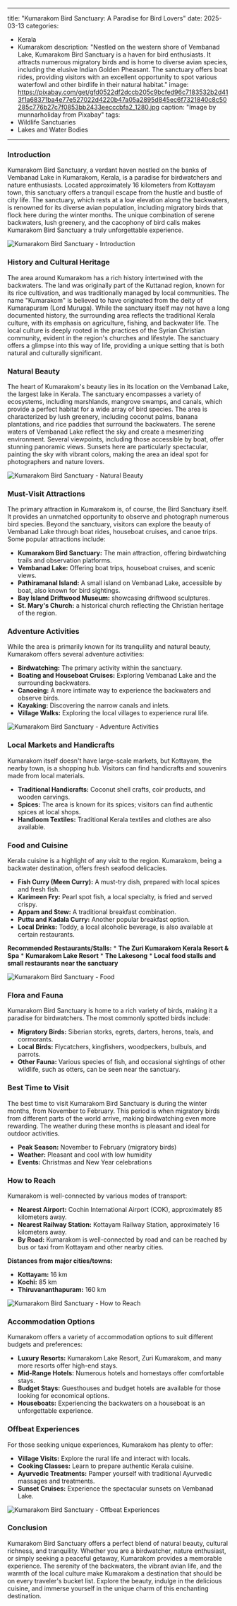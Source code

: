 
---
title: "Kumarakom Bird Sanctuary: A Paradise for Bird Lovers"
date: 2025-03-13
categories:
  - Kerala
  - Kumarakom
description: "Nestled on the western shore of Vembanad Lake, Kumarakom Bird Sanctuary is a haven for bird enthusiasts. It attracts numerous migratory birds and is home to diverse avian species, including the elusive Indian Golden Pheasant. The sanctuary offers boat rides, providing visitors with an excellent opportunity to spot various waterfowl and other birdlife in their natural habitat."
image: https://pixabay.com/get/gfd0522df2dccb205c9bcfed96c7183532b2d413f1a68371ba4e77e527022d4220b47a05a2895d845ec6f7321840c8c50285c776b27c7f0853bb2433eecccbfa2_1280.jpg
caption: "Image by munnarholiday from Pixabay"
tags: 
  - Wildlife Sanctuaries
  - Lakes and Water Bodies
---


### **Introduction**

Kumarakom Bird Sanctuary, a verdant haven nestled on the banks of Vembanad Lake in Kumarakom, Kerala, is a paradise for birdwatchers and nature enthusiasts. Located approximately 16 kilometers from Kottayam town, this sanctuary offers a tranquil escape from the hustle and bustle of city life. The sanctuary, which rests at a low elevation along the backwaters, is renowned for its diverse avian population, including migratory birds that flock here during the winter months. The unique combination of serene backwaters, lush greenery, and the cacophony of bird calls makes Kumarakom Bird Sanctuary a truly unforgettable experience.

<img src="placeholder_image_kumarakom_sanctuary_introduction.jpg" alt="Kumarakom Bird Sanctuary - Introduction">

### **History and Cultural Heritage**

The area around Kumarakom has a rich history intertwined with the backwaters. The land was originally part of the Kuttanad region, known for its rice cultivation, and was traditionally managed by local communities. The name "Kumarakom" is believed to have originated from the deity of Kumarapuram (Lord Muruga). While the sanctuary itself may not have a long documented history, the surrounding area reflects the traditional Kerala culture, with its emphasis on agriculture, fishing, and backwater life. The local culture is deeply rooted in the practices of the Syrian Christian community, evident in the region's churches and lifestyle. The sanctuary offers a glimpse into this way of life, providing a unique setting that is both natural and culturally significant.

### **Natural Beauty**

The heart of Kumarakom's beauty lies in its location on the Vembanad Lake, the largest lake in Kerala. The sanctuary encompasses a variety of ecosystems, including marshlands, mangrove swamps, and canals, which provide a perfect habitat for a wide array of bird species. The area is characterized by lush greenery, including coconut palms, banana plantations, and rice paddies that surround the backwaters. The serene waters of Vembanad Lake reflect the sky and create a mesmerizing environment. Several viewpoints, including those accessible by boat, offer stunning panoramic views. Sunsets here are particularly spectacular, painting the sky with vibrant colors, making the area an ideal spot for photographers and nature lovers.

<img src="placeholder_image_kumarakom_sanctuary_natural_beauty.jpg" alt="Kumarakom Bird Sanctuary - Natural Beauty">

### **Must-Visit Attractions**

The primary attraction in Kumarakom is, of course, the Bird Sanctuary itself. It provides an unmatched opportunity to observe and photograph numerous bird species. Beyond the sanctuary, visitors can explore the beauty of Vembanad Lake through boat rides, houseboat cruises, and canoe trips. Some popular attractions include:

*   **Kumarakom Bird Sanctuary:** The main attraction, offering birdwatching trails and observation platforms.
*   **Vembanad Lake:** Offering boat trips, houseboat cruises, and scenic views.
*   **Pathiramanal Island:** A small island on Vembanad Lake, accessible by boat, also known for bird sightings.
*   **Bay Island Driftwood Museum:** showcasing driftwood sculptures.
*   **St. Mary's Church:** a historical church reflecting the Christian heritage of the region.

### **Adventure Activities**

While the area is primarily known for its tranquility and natural beauty, Kumarakom offers several adventure activities:

*   **Birdwatching:** The primary activity within the sanctuary.
*   **Boating and Houseboat Cruises:** Exploring Vembanad Lake and the surrounding backwaters.
*   **Canoeing:** A more intimate way to experience the backwaters and observe birds.
*   **Kayaking:** Discovering the narrow canals and inlets.
*   **Village Walks:** Exploring the local villages to experience rural life.

<img src="placeholder_image_kumarakom_sanctuary_adventure_activities.jpg" alt="Kumarakom Bird Sanctuary - Adventure Activities">

### **Local Markets and Handicrafts**

Kumarakom itself doesn't have large-scale markets, but Kottayam, the nearby town, is a shopping hub. Visitors can find handicrafts and souvenirs made from local materials.

*   **Traditional Handicrafts:** Coconut shell crafts, coir products, and wooden carvings.
*   **Spices:** The area is known for its spices; visitors can find authentic spices at local shops.
*   **Handloom Textiles:** Traditional Kerala textiles and clothes are also available.

### **Food and Cuisine**

Kerala cuisine is a highlight of any visit to the region. Kumarakom, being a backwater destination, offers fresh seafood delicacies.

*   **Fish Curry (Meen Curry):** A must-try dish, prepared with local spices and fresh fish.
*   **Karimeen Fry:** Pearl spot fish, a local specialty, is fried and served crispy.
*   **Appam and Stew:** A traditional breakfast combination.
*   **Puttu and Kadala Curry:** Another popular breakfast option.
*   **Local Drinks:** Toddy, a local alcoholic beverage, is also available at certain restaurants.

**Recommended Restaurants/Stalls:**
    *   **The Zuri Kumarakom Kerala Resort & Spa**
    *   **Kumarakom Lake Resort**
    *   **The Lakesong**
    *   **Local food stalls and small restaurants near the sanctuary**

<img src="placeholder_image_kumarakom_sanctuary_food.jpg" alt="Kumarakom Bird Sanctuary - Food">

### **Flora and Fauna**

Kumarakom Bird Sanctuary is home to a rich variety of birds, making it a paradise for birdwatchers. The most commonly spotted birds include:

*   **Migratory Birds:** Siberian storks, egrets, darters, herons, teals, and cormorants.
*   **Local Birds:** Flycatchers, kingfishers, woodpeckers, bulbuls, and parrots.
*   **Other Fauna:** Various species of fish, and occasional sightings of other wildlife, such as otters, can be seen near the sanctuary.

### **Best Time to Visit**

The best time to visit Kumarakom Bird Sanctuary is during the winter months, from November to February. This period is when migratory birds from different parts of the world arrive, making birdwatching even more rewarding. The weather during these months is pleasant and ideal for outdoor activities.

*   **Peak Season:** November to February (migratory birds)
*   **Weather:** Pleasant and cool with low humidity
*   **Events:** Christmas and New Year celebrations

### **How to Reach**

Kumarakom is well-connected by various modes of transport:

*   **Nearest Airport:** Cochin International Airport (COK), approximately 85 kilometers away.
*   **Nearest Railway Station:** Kottayam Railway Station, approximately 16 kilometers away.
*   **By Road:** Kumarakom is well-connected by road and can be reached by bus or taxi from Kottayam and other nearby cities.

**Distances from major cities/towns:**

*   **Kottayam:** 16 km
*   **Kochi:** 85 km
*   **Thiruvananthapuram:** 160 km

<img src="placeholder_image_kumarakom_sanctuary_how_to_reach.jpg" alt="Kumarakom Bird Sanctuary - How to Reach">

### **Accommodation Options**

Kumarakom offers a variety of accommodation options to suit different budgets and preferences:

*   **Luxury Resorts:** Kumarakom Lake Resort, Zuri Kumarakom, and many more resorts offer high-end stays.
*   **Mid-Range Hotels:** Numerous hotels and homestays offer comfortable stays.
*   **Budget Stays:** Guesthouses and budget hotels are available for those looking for economical options.
*   **Houseboats:** Experiencing the backwaters on a houseboat is an unforgettable experience.

### **Offbeat Experiences**

For those seeking unique experiences, Kumarakom has plenty to offer:

*   **Village Visits:** Explore the rural life and interact with locals.
*   **Cooking Classes:** Learn to prepare authentic Kerala cuisine.
*   **Ayurvedic Treatments:** Pamper yourself with traditional Ayurvedic massages and treatments.
*   **Sunset Cruises:** Experience the spectacular sunsets on Vembanad Lake.

<img src="placeholder_image_kumarakom_sanctuary_offbeat_experiences.jpg" alt="Kumarakom Bird Sanctuary - Offbeat Experiences">

### **Conclusion**

Kumarakom Bird Sanctuary offers a perfect blend of natural beauty, cultural richness, and tranquility. Whether you are a birdwatcher, nature enthusiast, or simply seeking a peaceful getaway, Kumarakom provides a memorable experience. The serenity of the backwaters, the vibrant avian life, and the warmth of the local culture make Kumarakom a destination that should be on every traveler's bucket list. Explore the beauty, indulge in the delicious cuisine, and immerse yourself in the unique charm of this enchanting destination.


